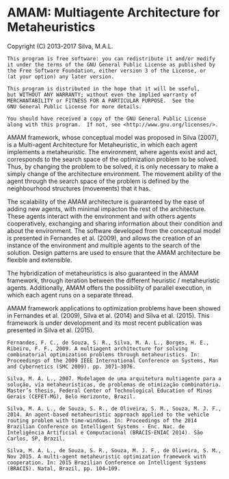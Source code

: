 # AMAM: Multiagente Architecture for Metaheuristics
Copyright (C) 2013-2017 Silva, M.A.L.
 
    This program is free software: you can redistribute it and/or modify
    it under the terms of the GNU General Public License as published by
    the Free Software Foundation, either version 3 of the License, or
    (at your option) any later version.

    This program is distributed in the hope that it will be useful,
    but WITHOUT ANY WARRANTY; without even the implied warranty of
    MERCHANTABILITY or FITNESS FOR A PARTICULAR PURPOSE.  See the
    GNU General Public License for more details.

    You should have received a copy of the GNU General Public License
    along with this program.  If not, see <http://www.gnu.org/licenses/>.
 
AMAM framework, whose conceptual model was proposed in Silva (2007), is a Multi-agent Architecture for Metaheuristic, in which each agent implements a metaheuristic. The environment, where agents exist and act, corresponds to the search space of the optimization problem to be solved. Thus, by changing the problem to be solved, it is only necessary to make a simply change of the architecture environment. The movement ability of the agent through the search space of the problem is defined by the neighbourhood structures (movements) that it has.

The scalability of the AMAM architecture is guaranteed by the ease of adding new agents, with minimal impacton the rest of the architecture. These agents interact with the environment and with others agents cooperatively, exchanging and sharing information about their condition and about the environment. The software developed from the conceptual model is presented in Fernandes et al. (2009), and allows the creation of an instance of the environment and multiple agents to the search of the solution. Design patterns are used to ensure that the AMAM architecture be flexible and extensible.

The hybridization of metaheuristics is also guaranteed in the AMAM framework, through iteration between the different heuristic / metaheuristic agents. Additionally, AMAM offers the possibility of parallel execution, in which each agent runs on a separate thread.

AMAM framework applications to optimization problems have been showed in Fernandes et al. (2009), Silva et al. (2014) and Silva et al. (2015). This framework is under development and its most recent publication was presented in Silva et al. (2015).


    Fernandes, F. C., de Souza, S. R., Silva, M. A. L., Borges, H. E., Ribeiro, F. F., 2009. A multiagent architecture for solving combinatorial optimization problems through metaheuristics. In: Proceedings of the 2009 IEEE International Conference on Systems, Man and Cybernetics (SMC 2009). pp. 3071–3076.

    Silva, M. A. L., 2007. Modelagem de uma arquitetura multiagente para a solução, via metaheurísticas, de problemas de otimização combinatória. Master’s thesis, Federal Center of Technological Education of Minas Gerais (CEFET-MG), Belo Horizonte, Brazil. 

    Silva, M. A. L., de Souza, S. R., de Oliveira, S. M., Souza, M. J. F., 2014. An agent-based metaheuristic approach applied to the vehicle routing problem with time-windows. In: Proceedings of the 2014 Brazilian Conference on Intelligent Systems - Enc. Nac. de Inteligência Artificial e Computacional (BRACIS-ENIAC 2014). São Carlos, SP, Brazil.

    Silva, M. A. L., de Souza, S. R., Souza, M. J. F., de Oliveira, S. M., Nov 2015. A multi-agent metaheuristic optimization framework with
    cooperation. In: 2015 Brazilian Conference on Intelligent Systems (BRACIS). Natal, Brazil, pp. 104–109.
